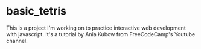 # basic_tetris

This is a project I'm working on to practice interactive web development with javascript. It's a tutorial by Ania Kubow from FreeCodeCamp's Youtube channel.
